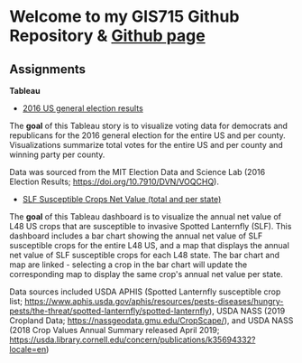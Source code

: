 # Welcome to my GIS715 Github Repository & [Github page](https://cyborginhas.github.io/GIS715/)

## Assignments

**Tableau**

- [2016 US general election results](https://cyborginhas.github.io/GIS715/tableau/myStory.html)

The **goal** of this Tableau story is to visualize voting data for democrats and republicans for the 2016 general election for the entire US and per county. Visualizations summarize total votes for the entire US and per county and winning party per county.

Data was sourced from the MIT Election Data and Science Lab (2016 Election Results; https://doi.org/10.7910/DVN/VOQCHQ).

- [SLF Susceptible Crops Net Value (total and per state)](https://cyborginhas.github.io/GIS715/tableau/mydashboard2.html)

The **goal** of this Tableau dashboard is to visualize the annual net value of L48 US crops that are susceptible to invasive Spotted Lanternfly (SLF). This dashboard includes a bar chart showing the annual net value of SLF susceptible crops for the entire L48 US, and a  map that displays the annual net value of SLF susceptible crops for each L48 state. The bar chart and map are linked - selecting a crop in the bar chart will update the corresponding map to display the same crop's annual net value per state.

Data sources included USDA APHIS (Spotted Lanternfly susceptible crop list; https://www.aphis.usda.gov/aphis/resources/pests-diseases/hungry-pests/the-threat/spotted-lanternfly/spotted-lanternfly), USDA NASS (2019 Cropland Data; https://nassgeodata.gmu.edu/CropScape/), and USDA NASS (2018 Crop Values Annual Summary released April 2019; https://usda.library.cornell.edu/concern/publications/k35694332?locale=en)
